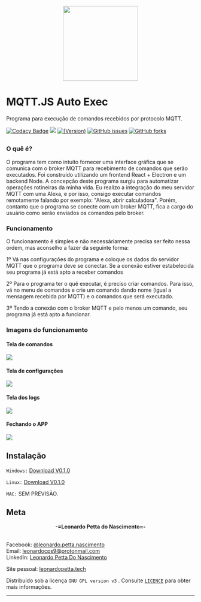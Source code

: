 <p align="center">
<img src="https://drive.google.com/uc?id=1hD9ohoKfZxoKnxYRK7XH8VeNKihLW5tJ" width="200"/>
</p>

# MQTT.JS Auto Exec

Programa para execução de comandos recebidos por protocolo MQTT.

[![Codacy Badge](https://api.codacy.com/project/badge/Grade/8bd6cf220f4945418908d881361e60d2)](https://app.codacy.com/gh/leonardopn/MQTT.JS-Auto-Exec?utm_source=github.com&utm_medium=referral&utm_content=leonardopn/MQTT.JS-Auto-Exec&utm_campaign=Badge_Grade)
![](https://img.shields.io/badge/version-v0.1.0-green)
[![(Version)](https://img.shields.io/badge/license-GNU%20GPL%20version%203-green.svg?style=flat-square)](https://github.com/leonardopn/MQTT.JS-Auto-Exec/blob/master/LICENSE)
[![GitHub issues](https://img.shields.io/github/issues/leonardopn/MQTT.JS-Auto-Exec)](https://github.com/leonardopn/MQTT.JS-Auto-Exec/issues)
[![GitHub forks](https://img.shields.io/github/forks/leonardopn/MQTT.JS-Auto-Exec)](https://github.com/leonardopn/MQTT.JS-Auto-Exec/network)

##

### O quê é?
O programa tem como intuíto fornecer uma interface gráfica que se comunica com o broker MQTT para recebimento de comandos que serão executados. Foi construído utilizando um frontend React + Electron e um backend Node. A concepção deste programa surgiu para automatizar operações rotineiras da minha vida. Eu realizo a integração do meu servidor MQTT com uma Alexa, e por isso, consigo executar comandos remotamente falando por exemplo: "Alexa, abrir calculadora". Porém, contanto que o programa se conecte com um broker MQTT, fica a cargo do usuário como serão enviados os comandos pelo broker.

### Funcionamento
O funcionamento é simples e não necessáriamente precisa ser feito nessa ordem, mas aconselho a fazer da seguinte forma:

1º Vá nas configurações do programa e coloque os dados do servidor MQTT que o programa deve se conectar. Se a conexão estiver estabelecida seu programa já está apto a receber comandos

2º Para o programa ter o quê executar, é preciso criar comandos. Para isso, vá no menu de comandos e crie um comando dando nome (igual a mensagem recebida por MQTT) e o comandos que será executado.

3º Tendo a conexão com o broker MQTT e pelo menos um comando, seu programa já está apto a funcionar.


### Imagens do funcionamento

#### Tela de comandos
<img src="https://drive.google.com/uc?id=15j-gLOVq4Rw4o5VyTAVazVzglIUy0ZyJ" />

#### Tela de configurações
<img src="https://drive.google.com/uc?id=13JqncT2SvhR0e2fv3h4TCZg8jhfV5j1z" />

#### Tela dos logs
<img src="https://drive.google.com/uc?id=1pllVJPY2TeZ8uDU6n73XGGUo-BsiABt6" />

#### Fechando o APP
<img src="https://drive.google.com/uc?id=1lOOrPP8NGQuJ0MoEColGDOoKbO9_nE1U" />

## Instalação

```Windows:``` [Download V0.1.0](https://drive.google.com/file/d/1Ak3pxA5Pm1_NoyYKuf-e6bJQ-tYtaBcj/view?usp=sharing)

```Linux:``` [Download V0.1.0](https://drive.google.com/file/d/16brABpVGPONt9L9QRuaEhBfz7ibAMPnp/view?usp=sharing)

```MAC:``` SEM PREVISÃO.

## Meta

<center><b>-=Leonardo Petta do Nascimento=-</b></center></br> 

Facebook: [@leonardo.petta.nascimento](https://www.facebook.com/leonardo.petta.nascimento)</br> 
Email: leonardocps9@protonmail.com
</br> 
Linkedin: [Leonardo Petta Do Nascimento](https://www.linkedin.com/in/leonardo-petta-do-nascimento-75674015b/)

Site pessoal: [leonardopetta.tech](https://leonardopetta.tech)

Distribuído sob a licença ```GNU GPL version v3``` . Consulte [```LICENCE```](https://github.com/leonardopn/MQTT.JS-Auto-Exec/blob/master/LICENSE) para obter mais informações.

---

